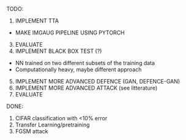 TODO:
1. IMPLEMENT TTA
  - MAKE IMGAUG PIPELINE USING PYTORCH
3. EVALUATE
4. IMPLEMENT BLACK BOX TEST (?)
  - NN trained on two different subsets of the training data
  - Computationally heavy, maybe different approach
5. IMPLEMENT MORE ADVANCED DEFENCE (GAN, DEFENCE-GAN)
6. IMPLEMENT MORE ADVANCED ATTACK (see litterature)
7. EVALUATE


DONE:
1. CIFAR classification with <10% error
2. Transfer Learning/pretraining
3. FGSM attack
